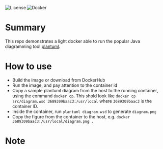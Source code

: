 ![License](https://img.shields.io/badge/License-Apache_2.0-blue.svg)
![Docker](https://img.shields.io/badge/dockerhub-images-important.svg?logo=LOGO)


# Summary

This repo demonstrates a light docker able to run the popular Java diagramming tool [plantuml](http://www.plantuml.com/plantuml/uml/SyfFKj2rKt3CoKnELR1Io4ZDoSa70000).

# How to use

* Build the image or download from DockerHub
* Run the image, and pay attention to the container id
* Copy a sample plantuml diagram from the host to the running container, using the command `docker cp`. This shold look like `docker cp src/diagram.wsd 3689309baac3:/usr/local` where `3689309baac3` is the container ID.
* Inside the container, run `plantuml diagram.wsd` to generate `diagram.png`
* Copy the figure from the container to the host, e.g. `docker 3689309baac3:/usr/local/diagram.png .`

# Note

